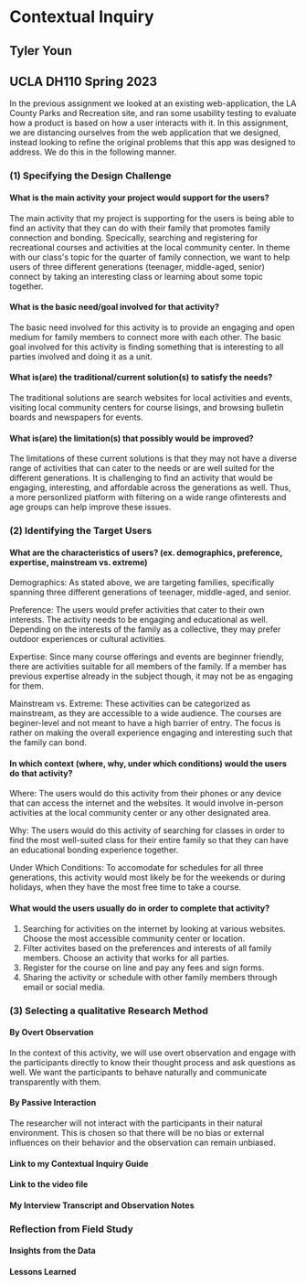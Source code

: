 # Contextual Inquiry
## Tyler Youn
## UCLA DH110 Spring 2023

In the previous assignment we looked at an existing web-application, the LA County Parks and Recreation site, and ran some usability testing to evaluate how a product is based on how a user interacts with it. In this assignment, we are distancing ourselves from the web application that we designed, instead looking to refine the original problems that this app was designed to address. We do this in the following manner. 

### (1) Specifying the Design Challenge

#### What is the main activity your project would support for the users?
The main activity that my project is supporting for the users is being able to find an activity that they can do with their family that promotes family connection and bonding. Specically, searching and registering for recreational courses and activities at the local community center. In theme with our class's topic for the quarter of family connection, we want to help users of three different generations (teenager, middle-aged, senior) connect by taking an interesting class or learning about some topic together. 

#### What is the basic need/goal involved for that activity?
The basic need involved for this activity is to provide an engaging and open medium for family members to connect more with each other. The basic goal involved for this activity is finding something that is interesting to all parties involved and doing it as a unit. 

#### What is(are) the traditional/current solution(s) to satisfy the needs?
The traditional solutions are search websites for local activities and events, visiting local community centers for course lisings, and browsing bulletin boards and newspapers for events. 

#### What is(are) the limitation(s) that possibly would be improved?
The limitations of these current solutions is that they may not have a diverse range of activities that can cater to the needs or are well suited for the different generations. It is  challenging to find an activity that would be engaging, interesting, and affordable across the generations as well. Thus, a more personlized platform with filtering on a wide range ofinterests and age groups can help improve these issues. 

### (2) Identifying the Target Users

#### What are the characteristics of users? (ex. demographics, preference, expertise, mainstream vs. extreme) 
Demographics: As stated above, we are targeting families, specifically spanning three different generations of teenager, middle-aged, and senior. 

Preference: The users would prefer activities that cater to their own interests. The activity needs to be engaging and educational as well. Depending on the interests of the family as a collective, they may prefer outdoor experiences or cultural activities. 

Expertise: Since many course offerings and events are beginner friendly, there are activities suitable for all members of the family. If a member has previous expertise already in the subject though, it may not be as engaging for them.

Mainstream vs. Extreme: These activities can be categorized as mainstream, as they are accessible to a wide audience. The courses are beginer-level and not meant to have a high barrier of entry. The focus is rather on making the overall experience engaging and interesting such that the family can bond. 

#### In which context (where, why, under which conditions) would the users do that activity? 
Where: The users would do this activity from their phones or any device that can access the internet and the websites. It would involve in-person activities at the local community center or any other designated area.

Why: The users would do this activity of searching for classes in order to find the most well-suited class for their entire family so that they can have an educational bonding experience together. 

Under Which Conditions: To accomodate for schedules for all three generations, this activity would most likely be for the weekends or during holidays, when they have the most free time to take a course.

#### What would the users usually do in order to complete that activity? 
1. Searching for activities on the internet by looking at various websites. Choose the most accessible community center or location.
2. Filter activites based on the preferences and interests of all family members. Choose an activity that works for all parties.
3. Register for the course on line and pay any fees and sign forms.
4. Sharing the activity or schedule with other family members through email or social media.

### (3) Selecting a qualitative Research Method
#### By Overt Observation
In the context of this activity, we will use overt observation and engage with the participants directly to know their thought process and ask questions as well. We want the participants to behave naturally and communicate transparently with them. 
#### By Passive Interaction 
The researcher will not interact with the participants in their natural environment. This is chosen so that there will be no bias or external influences on their behavior and the observation can remain unbiased. 

#### Link to my Contextual Inquiry Guide

#### Link to the video file

#### My Interview Transcript and Observation Notes

### Reflection from Field Study
#### Insights from the Data

#### Lessons Learned
